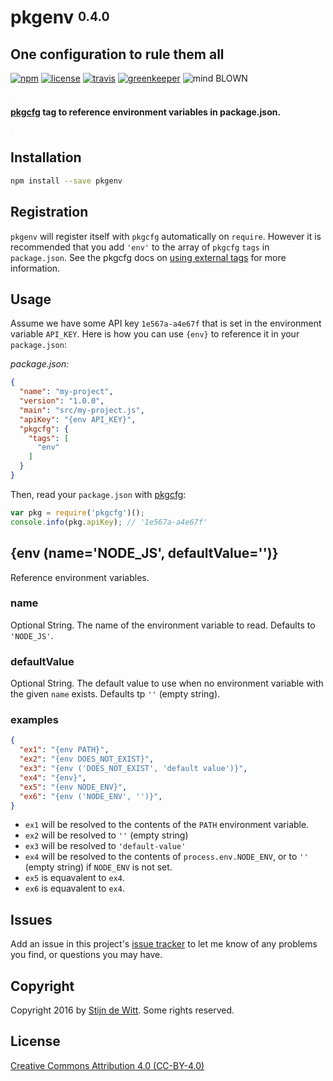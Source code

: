 # pkgenv <sup><sub>0.4.0</sub></sup>
## One configuration to rule them all

[![npm](https://img.shields.io/npm/v/pkgenv.svg?maxAge=2592000)](https://npmjs.com/package/pkgenv)
[![license](https://img.shields.io/npm/l/pkgenv.svg)](https://creativecommons.org/licenses/by/4.0/)
[![travis](https://img.shields.io/travis/Download/pkgenv.svg)](https://travis-ci.org/Download/pkgenv)
[![greenkeeper](https://img.shields.io/david/Download/pkgenv.svg?maxAge=2592000)](https://greenkeeper.io/)
![mind BLOWN](https://img.shields.io/badge/mind-BLOWN-ff69b4.svg)

<sup><sub><sup><sub>.</sub></sup></sub></sup>

**[pkgcfg](https://npmjs.com/package/pkgcfg) tag to reference environment variables in package.json.**

<sup><sub><sup><sub>.</sub></sup></sub></sup>

## Installation
```sh
npm install --save pkgenv
```

## Registration
`pkgenv` will register itself with `pkgcfg` automatically on `require`. However it
is recommended that you add `'env'` to the array of `pkgcfg` `tags` in `package.json`.
See the pkgcfg docs on [using external tags](https://www.npmjs.com/package/pkgcfg#using-external-tags)
for more information.

## Usage
Assume we have some API key `1e567a-a4e67f` that is set in the environment variable
`API_KEY`. Here is how you can use `{env}` to reference it in your `package.json`:

_package.json:_
```json
{
  "name": "my-project",
  "version": "1.0.0",
  "main": "src/my-project.js",
  "apiKey": "{env API_KEY}",
  "pkgcfg": {
    "tags": [
      "env"
    ]
  }
}
```

Then, read your `package.json` with [pkgcfg](https://npmjs.com/package/pkgcfg):
```js
var pkg = require('pkgcfg')();
console.info(pkg.apiKey); // '1e567a-a4e67f'
```

## {env (name='NODE_JS', defaultValue='')}
Reference environment variables.

### name
Optional String. The name of the environment variable to read. Defaults to `'NODE_JS'`.

### defaultValue
Optional String. The default value to use when no environment variable with
the given `name` exists. Defaults tp `''` (empty string).

### examples
```json
{
  "ex1": "{env PATH}",
  "ex2": "{env DOES_NOT_EXIST}",
  "ex3": "{env ('DOES_NOT_EXIST', 'default value')}",
  "ex4": "{env}",
  "ex5": "{env NODE_ENV}",
  "ex6": "{env ('NODE_ENV', '')}",
}
```
* `ex1` will be resolved to the contents of the `PATH` environment variable.
* `ex2` will be resolved to `''` (empty string)
* `ex3` will be resolved to `'default-value'`
* `ex4` will be resolved to the contents of `process.env.NODE_ENV`,
   or to `''` (empty string) if `NODE_ENV` is not set.
* `ex5` is equavalent to `ex4`.
* `ex6` is equavalent to `ex4`.

## Issues
Add an issue in this project's [issue tracker](https://github.com/download/pkgenv/issues)
to let me know of any problems you find, or questions you may have.

## Copyright
Copyright 2016 by [Stijn de Witt](http://StijnDeWitt.com). Some rights reserved.

## License
[Creative Commons Attribution 4.0 (CC-BY-4.0)](https://creativecommons.org/licenses/by/4.0/)
